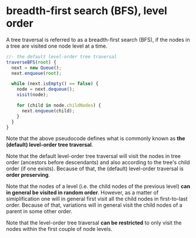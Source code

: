 
<!-- ======================================================================= -->
# breadth-first search (BFS), level order

A tree traversal is referred to as a breadth-first search (BFS), if the nodes
in a tree are visited one node level at a time.

```js
//- the default level-order tree traversal
traverseBFS(root) {
  next = new Queue();
  next.enqueue(root);

  while (next.isEmpty() == false) {
    node = next.dequeue();
    visit(node);

    for (child in node.childNodes) {
      next.enqueue(child);
    }
  }
}
```

Note that the above pseudocode defines what is commonly known as
**the (default) level-order tree traversal**.

Note that the default level-order tree traversal will visit the nodes in tree
order (ancestors before descendants) and also according to the tree's child
order (if one exists). Because of that, the (default) level-order traversal
is **order preserving**.

Note that the nodes of a level (i.e. the child nodes of the previous level)
**can in general be visited in random order**. However, as a matter of
simiplification one will in general first visit all the child nodes in
first-to-last order. Because of that, variations will in general visit the
child nodes of a parent in some other order.

Note that the level-order tree traversal **can be restricted** to only visit
the nodes within the first couple of node levels.
